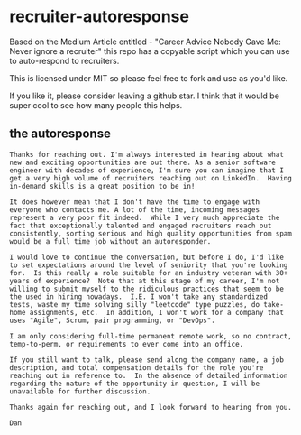 # recruiter-autoresponse
Based on the Medium Article entitled - "Career Advice Nobody Gave Me: Never ignore a recruiter" this repo has a copyable script which you can use to auto-respond to recruiters.

This is licensed under MIT so please feel free to fork and use as you'd like. 

If you like it, please consider leaving a github star.  I think that it would be super cool to see how many people this helps.

## the autoresponse

```
Thanks for reaching out. I'm always interested in hearing about what new and exciting opportunities are out there. As a senior software engineer with decades of experience, I'm sure you can imagine that I get a very high volume of recruiters reaching out on LinkedIn.  Having in-demand skills is a great position to be in!

It does however mean that I don't have the time to engage with everyone who contacts me. A lot of the time, incoming messages represent a very poor fit indeed.  While I very much appreciate the fact that exceptionally talented and engaged recruiters reach out consistently, sorting serious and high quality opportunities from spam would be a full time job without an autoresponder.

I would love to continue the conversation, but before I do, I'd like to set expectations around the level of seniority that you're looking for.  Is this really a role suitable for an industry veteran with 30+ years of experience?  Note that at this stage of my career, I'm not willing to submit myself to the ridiculous practices that seem to be the used in hiring nowadays.  I.E. I won't take any standardized tests, waste my time solving silly "leetcode" type puzzles, do take-home assignments, etc.  In addition, I won't work for a company that uses "Agile", Scrum, pair programming, or "DevOps".

I am only considering full-time permanent remote work, so no contract, temp-to-perm, or requirements to ever come into an office.

If you still want to talk, please send along the company name, a job description, and total compensation details for the role you're reaching out in reference to.  In the absence of detailed information regarding the nature of the opportunity in question, I will be unavailable for further discussion.

Thanks again for reaching out, and I look forward to hearing from you.

Dan
```
